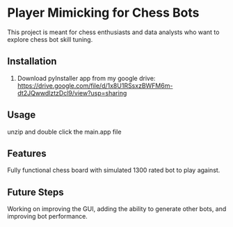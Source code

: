 
# Player Mimicking for Chess Bots

This project is meant for chess enthusiasts and data analysts who want to explore chess bot skill tuning.



## Installation

1. Download pyInstaller app from my google drive:
https://drive.google.com/file/d/1x8U1RSsxzBWFM6m-dt2JQwwdlztzDcl9/view?usp=sharing

## Usage

unzip and double click the main.app file 


## Features
Fully functional chess board with simulated 1300 rated bot to play against.

## Future Steps

Working on improving the GUI, adding the ability to generate other bots, and improving bot performance.

